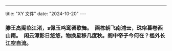---
title: "XY 文件"
date: "2024-10-20"
---　　
### 滕王高阁临江渚，s佩玉鸣鸾罢歌舞。　画栋朝飞南浦云，珠帘暮卷西山雨。　闲云潭影日悠悠，物换星移几度秋。阁中帝子今何在？槛外长江空自流。